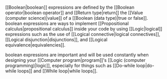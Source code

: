 [[Boolean|boolean]] expressions are defined by the [[Boolean operator|boolean operator]] and [[Return type|return]] the [[Value (computer science)|value]] of a [[Boolean (data type)|true or false]]. boolean expressions are ways to implement [[Propositional calculus|propositional calculus]] inside your code by using [[Logic|logical]] expressions such as the use of [[Logical connective|logical connectives]], [[Logical disjunction|disjunctions]], and [[Logical equivalence|equivalencies]].

boolean expressions are important and will be used constantly when designing your [[Computer program|program]]'s [[Logic (computer programming)|logic]], especially for things such as [[Do-while loop|do-while loops]] and [[While loop|while loops]].

